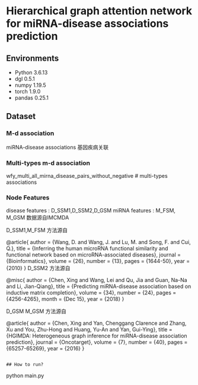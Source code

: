 # Hierarchical graph attention network for miRNA-disease associations prediction

## Environments
- Python 3.6.13
- dgl 0.5.1
- numpy 1.19.5
- torch 1.9.0
- pandas 0.25.1

## Dataset
### M-d association
miRNA-disease associations  基因疾病关联
### Multi-types m-d association
wfy_multi_all_mirna_disease_pairs_without_negative  # multi-types associations
### Node Features
disease features : D_SSM1,D_SSM2,D_GSM
miRNA features :   M_FSM,        M_GSM  数据源自IMCMDA

D_SSM1,M_FSM  方法源自

@article{
   author = {Wang, D. and Wang, J. and Lu, M. and Song, F. and Cui, Q.},
   title = {Inferring the human microRNA functional similarity and functional network based on microRNA-associated diseases},
   journal = {Bioinformatics},
   volume = {26},
   number = {13},
   pages = {1644-50},
   year = {2010}
}
D_SSM2 方法源自

@misc{
   author = {Chen, Xing and Wang, Lei and Qu, Jia and Guan, Na-Na and Li, Jian-Qiang},
   title = {Predicting miRNA-disease association based on inductive matrix completion},
   volume = {34},
   number = {24},
   pages = {4256-4265},
   month = {Dec 15},
   year = {2018}
}

D_GSM M_GSM 方法源自 

@article{
   author = {Chen, Xing and Yan, Chenggang Clarence and Zhang, Xu and You, Zhu-Hong and Huang, Yu-An and Yan, Gui-Ying},
   title = {HGIMDA: Heterogeneous graph inference for miRNA-disease association prediction},
   journal = {Oncotarget},
   volume = {7},
   number = {40},
   pages = {65257-65269},
   year = {2016}
}


```

## How to run?
```
python main.py 
```
